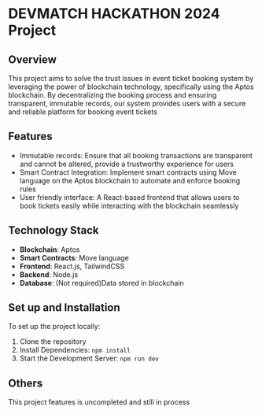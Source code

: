 # DEVMATCH HACKATHON 2024 Project
## Overview
This project aims to solve the trust issues in event ticket booking system by leveraging the power of blockchain technology, specifically using the Aptos blockchain. By decentralizing the booking process and ensuring transparent, immutable records, our system provides users with a secure and reliable platform for booking event tickets

## Features
- Immutable records: Ensure that all booking transactions are transparent and cannot be altered, provide a trustworthy experience for users
- Smart Contract Integration: Implement smart contracts using Move language on the Aptos blockchain to automate and enforce booking rules
- User friendly interface: A React-based frontend that allows users to book tickets easily while interacting with the blockchain seamlessly

## Technology Stack
- __Blockchain__: Aptos
- __Smart Contracts__: Move language
- __Frontend__: React.js, TailwindCSS
- __Backend__: Node.js
- __Database__: (Not required)Data stored in blockchain

## Set up and Installation
To set up the project locally:
1. Clone the repository
2. Install Dependencies: ```npm install```
3. Start the Development Server: ```npm run dev```

## Others
This project features is uncompleted and still in process
